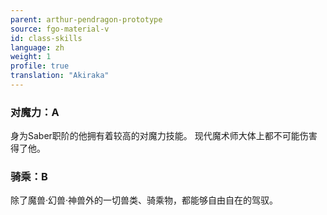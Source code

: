 ```yaml
---
parent: arthur-pendragon-prototype
source: fgo-material-v
id: class-skills
language: zh
weight: 1
profile: true
translation: "Akiraka"
---
```


### 对魔力：A

身为Saber职阶的他拥有着较高的对魔力技能。
现代魔术师大体上都不可能伤害得了他。

### 骑乘：B

除了魔兽·幻兽·神兽外的一切兽类、骑乘物，都能够自由自在的驾驭。
